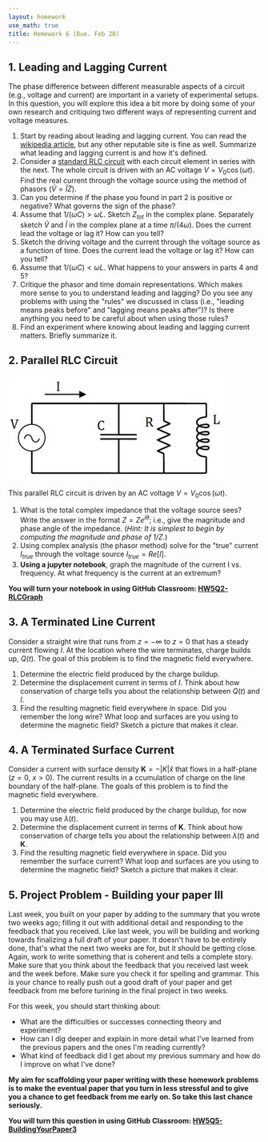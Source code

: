 ```yaml
---
layout: homework
use_math: true
title: Homework 6 (Due. Feb 20)
---
```


## 1. Leading and Lagging Current

The phase difference between different measurable aspects of a circuit (e.g., voltage and current) are important in a variety of experimental setups. In this question, you will explore this idea a bit more by doing some of your own research and critiquing two different ways of representing current and voltage measures.

1. Start by reading about leading and lagging current. You can read the [wikipedia article](https://en.wikipedia.org/wiki/Leading_and_lagging_current), but any other reputable site is fine as well. Summarize what leading and lagging current is and how it's defined.
2. Consider a [standard RLC circuit](https://upload.wikimedia.org/wikipedia/commons/thumb/f/fb/RLC_series_circuit_v1.svg/433px-RLC_series_circuit_v1.svg.png) with each circuit element in series with the next. The whole circuit is driven with an AC voltage $V=V_0\cos(\omega t)$. Find the real current through the voltage source using the method of phasors ($\widetilde{V} = \widetilde{I}\widetilde{Z}$).
3. Can you determine if the phase you found in part 2 is positive or negative? What governs the sign of the phase?
4. Assume that $1/(\omega C) > \omega L$. Sketch $Z_{tot}$ in the complex plane. Separately sketch $\widetilde{V}$ and $\widetilde{I}$ in the complex plane at a time $\pi/(4\omega)$. Does the current lead the voltage or lag it? How can you tell?
5. Sketch the driving voltage and the current through the voltage source as a function of time. Does the current lead the voltage or lag it? How can you tell?
6. Assume that $1/(\omega C) < \omega L$. What happens to your answers in parts 4 and 5?
7. Critique the phasor and time domain representations. Which makes more sense to you to understand leading and lagging? Do you see any problems with using the "rules" we discussed in class (i.e., "leading means peaks before" and "lagging means peaks after")? Is there anything you need to be careful about when using those rules?
8. Find an experiment where knowing about leading and lagging current matters. Briefly summarize it.

## 2. Parallel RLC Circuit

![RLC][RLC]

[RLC]: ./images/hw6/parallel_RLC.png

This parallel RLC circuit is driven by an AC voltage $V=V_0 \cos(\omega t)$.

1. What is the total complex impedance that the voltage source sees? Write the answer in the format $Z = Z e^{i\theta}$; i.e., give the magnitude and phase angle of the impedance. (*Hint: It is simplest to begin by computing the magnitude and phase of $1/Z$.*)
2. Using complex analysis (the phasor method) solve for the "true" current $I_{true}$ through the voltage source $I_{true} = Re\left[I\right]$.
3. **Using a jupyter notebook**, graph the magnitude of the current I vs. frequency. At what frequency is the current at an extremum?

**You will turn your notebook in using GitHub Classroom: [HW5Q2-RLCGraph](https://classroom.github.com/assignment-invitations/c70f82b174058c3c2838428f2ac5ec78)**

## 3. A Terminated Line Current

Consider a straight wire that runs from $z=-\infty$ to $z=0$ that has a steady current flowing $I$. At the location where the wire terminates, charge builds up, $Q(t)$. The goal of this problem is to find the magnetic field everywhere.

1. Determine the electric field produced by the charge buildup.
2. Determine the displacement current in terms of $I$. Think about how conservation of charge tells you about the relationship between $Q(t)$ and $I$.
3. Find the resulting magnetic field everywhere in space. Did you remember the long wire? What loop and surfaces are you using to determine the magnetic field? Sketch a picture that makes it clear.


## 4. A Terminated Surface Current

Consider a current with surface density $\mathbf{K} = -\vert K\vert\hat{x}$ that flows in a half-plane ($z=0$, $x>0$). The current results in a ccumulation of charge on the line boundary of the half-plane. The goals of this problem is to find the magnetic field everywhere.

1. Determine the electric field produced by the charge buildup, for now you may use $\lambda(t)$.
2. Determine the displacement current in terms of $\mathbf{K}$. Think about how conservation of charge tells you about the relationship between $\lambda(t)$ and $\mathbf{K}$.
3. Find the resulting magnetic field everywhere in space. Did you remember the surface current? What loop and surfaces are you using to determine the magnetic field? Sketch a picture that makes it clear.

## 5. Project Problem - Building your paper III

Last week, you built on your paper by adding to the summary that you wrote two weeks ago; filling it out with additional detail and responding to the feedback that you received. Like last week, you will be building and working towards finalizing a full draft of your paper. It doesn't have to be entirely done, that's what the next two weeks are for, but it should be getting close. Again, work to write something that is coherent and tells a complete story. Make sure that you think about the feedback that you received last week and the week before. Make sure you check it for spelling and grammar. This is your chance to really push out a good draft of your paper and get feedback from me before turining in the final project in two weeks.

For this week, you should start thinking about:
* What are the difficulties or successes connecting theory and experiment?
* How can I dig deeper and explain in more detail what I've learned from the previous papers and the ones I'm reading currently?
* What kind of feedback did I get about my previous summary and how do I improve on what I've done?

**My aim for scaffolding your paper writing with these homework problems is to make the eventual paper that you turn in less stressful and to give you a chance to get feedback from me early on. So take this last chance seriously.**

**You will turn this question in using GitHub Classroom: [HW5Q5-BuildingYourPaper3](https://classroom.github.com/assignment-invitations/a92ca44da723fe1d4204803000e04105)**
